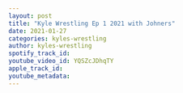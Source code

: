 ```yaml
---
layout: post
title: "Kyle Wrestling Ep 1 2021 with Johners"
date: 2021-01-27
categories: kyles-wrestling
author: kyles-wrestling
spotify_track_id: 
youtube_video_id: YQSZcJDhqTY
apple_track_id: 
youtube_metadata: 
---
```

